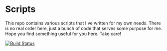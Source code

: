 Scripts
=======

This repo contains various scripts that I've written for my own
needs. There is no real order here, just a bunch of code that serves some
purpose for me. Hope you find something useful for you here. Take care!

[![Build Status](https://travis-ci.org/arildjensen/scripts.png?branch=master)](https://travis-ci.org/arildjensen/scripts)
